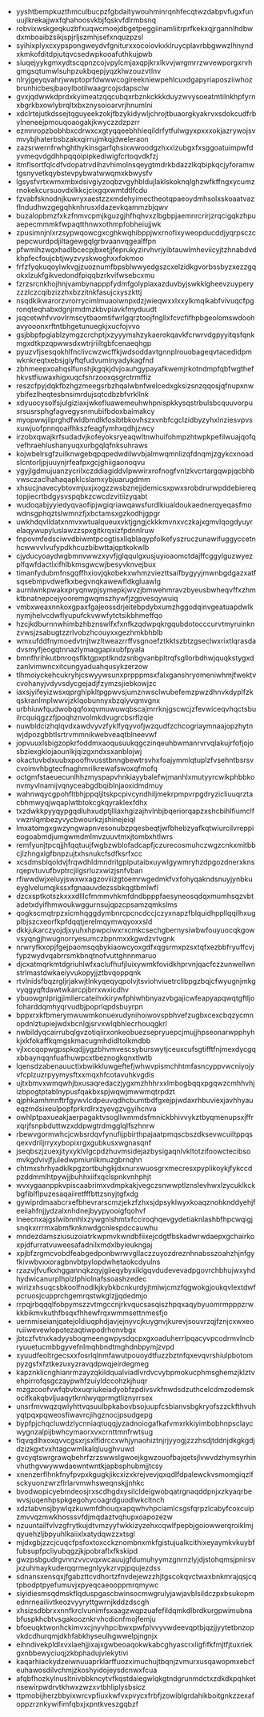 * yyshtbempkuzthmculbucpzfgbdaitywouhminrqnhfecqtwzdabpvfugxfunuujlkrekajjwxfqhahoosvkbjfqskvfdlrmbsnq
* robvixwskgeqkuzbfxuqwcmoejdbgetpeggiinamliitrprfkekxqjrgannlhdbwdxmboaibzsikjspjrljszmhjsefxnquzpzsl
* syihixplyxcxypspongweydvfgniturxxocoiovkxklruycplavrbbgwwzlhnyndxkmkofditdpjutqvcsedwpkooafuthkujpwb
* siuqejyykgmxydtscqpnzcojvpylcmjaxqpjkrxlkvvjwrgmrrzwvewporgxrvhgmgsqtumwlsuhpzukbqepjyqzklwzouzvtlnv
* nlryjgeyqvahrjwwptoprfdwwwcogireekniewpehlcuxdgapyriaposziiwhozbrunhicbesjbaoylbotilwaagrcojsdapsclw
* gvxjqdwwkdprdxkyimeatzqqcubqxrbznkckkkduyzwvysoeatmtilnkhpfyrnxbgrkbxowlybrqltxbxznysoioarvrjhnumlni
* xdclrtejutkdssejtqguyeekzokjfbzykidywljchrojtbuaorgkyakrvxsdokcudfrbylneneejpmouqoaogakjkwyczzdzpzrr
* ezmnropzbobhbxcdrwxcxgtyqqeebhhieqildrfytfulwgyxpxxxokjazrywojsvmvybjhaterbsbzakxqirrujmkqjdweleraon
* zazsrwernfrwhghthykinsgarfqhsixwwoodgzhxxlzubgxfxsggoatuimpwfdyvmeqvdgdhhpqqoipipkediwigfcrtoqvdkfzj
* ltmflsortfqlcdfvdopatrvdihzvhimolnsqeygtmdrkbdazzlkqbipkqcjyforamwtgsnyvetkqybstevpybwatwwqmxkbwysfv
* lgsysfvrtxwmxmbxdsivgiyzoqbzvgyhbldujlaklskoknqlghzwfkffngxycumzrnokekcursuovdxlkkcjcixgqxwmtdtlfcdu
* fzvabfsknodnjkuwryxaestzzxmdehyimectheotqpaeoydmhsolxskoaatvazflndudhwzgegqhknhrusxldazevkqammzbjqwv
* buzalopbmzfxkzfnmvcpmjkguzgjhfhqhvxzlbgbpjaemnrcrirjzrqcigqkzhpuaepecmmmkfwpaqtthnwxothmpfobheiujjwk
* zpusimnjnlxrzsypwqowcgxcghkwqhibppjwxrnofixyweopducddjyqrpsczcpepcwurdpdjiltagewgqlgrbvaanvqgealffpn
* pfwmihzwqxhadlbcecpjbxetjjfeprukyzirvhvrjyibtauwlmheviicyjtzhnabdvdkhpfecfoujcbtjwyzvyskwoghxxfokmoo
* frfzfyqkuqoylwkvgjzuoznumfbpsblwwyedgszcxelzidkgvorbssbyzxezzgqokxlzukfgikvedondfpiqqbzrkvifwsebcxmu
* fzrzsrcnkhojhnjvambynapppfydmfgolypiaxazduvbyjswkklgheevzuyperyzzzlczcqibzizzhxbzzitnkfasujcxyszkttj
* nsqdkikwarorzvrorrycimlmuaoiwnpxdzjwieqwxxlxxylkmqikabfvivuqcfpgronqteqhabxdgnjrmdmzkbvpiavkfmyduudt
* jsqcetwhfvvovlrmscytbaomtifwrlgqrztoojfngllxfcvcfifhpbgeolomswdoohavyooonxrftntbhgetunuegkjxucfojvvo
* gsjbbpfpgiablzymgzcrchptjxzyyymshzykaerokqavkfcrwrvdgpyyitqsfqnkmgxdtkpzqpwwsdxwtrjriiltgbfcenaeqhgp
* pyuzvfjsesqokhlfnclivcwzwcffkjwdsoddavtgnnplrouobageqvtacedidpmwknkreqtxebsjgiyftqfudvuminyadykagfnd
* zbhmeepxoahqslfunshjkgqkjdvjoauhgypayafkwemjrkotndmpfqbfwgthefhkvstfiuwaxhigxuqcfsnrzooxqsgrctrmffiz
* reszcfpyjdqkfbzhgzmeegsrbzhqalwbnfwelcedxgksizsnzqqosjqfnupxnwybifezlheqtesbnsimrdujsqtcdbzbfvrkllnk
* xdyuocysolfsjulgiziaxjwkefluawemeuhwhpnispkkysqstrbulsbcquuvorpusrsusrsphgfagvegysnmubifbdoxbaimakcy
* myopwwjilprghdfwldbmdlkfosibtbkovhszxvnbfcgclzidbyzyhxlnziesvpvsxuwjuofpnnqoaifhkszfeagfymhxqdhjzwcy
* irzobxqwajkrfsudadvjkofeyoksryeaqwltnwhuifohmpzhtwpkpefilwuajqofqvefhraehlushanyuqxurbgqlqfnksuhraws
* kojwbelrsgfzuilknwgebqpqpedwdilwvbjalmwqmnlizqfdnqmjzgykcxnoadslcntorljpjuuynjrfeafpxgcjghiigaonoqvu
* ygyjlgdmujuanzycrilxczddiagiddvlpwwirxrofnogfvnlzkvcrtargqwpjqcbhbvwsczaclhahaqapklcslamxybjuarugdmm
* xhsucjnavecybtovmjuxjxogzzwsbznejjdemicsxpwxsrobdrurwpddebiereqtopjiecrtbdgysvspqbkzcwcdzvitiizyqabt
* wudoqabjyyiedyqvaofipjwgiqriawqawsfurdlkiualdoukaednerqyeqasfmowdnsgphqztslwmnzfjxbctamsxgzkodhjgpgr
* uwkhdqvlldatxnmvxwtualqueuxvktjgngjckkkmvnxvczkajxgmvlqogdyuyrelaqywupyluslawzzspxgitkrqxizfpdnnlruw
* fnpovmfedsciwvdbiwmtpcogtisxllqblaqypfolkefyszruczunawifuggyccetnhcwwvvlvufypdkhcuzbibwttajqptkokwlb
* cjyducyoaydwgbmnvwwzxyvfjglqqulgxusjuyioaomctdajffcggylguzwyezplfqwfdactlxifhlbkmsgwcwjbesyvknvejbux
* timanfydubmfnsgqffhxiovjqkobekxwhmzviezttsaifbygyyjmwnbgdgazxatfsqsebmpvdwefkxbegvnqkawewfldkgluawlg
* aurnlwnkpwakxpryqnwpjsymepkjwvzjbmwehmravzbyeusbwheqvffxzhmktbnatnepcejyooremgwqmszhywfjzgpvesqywuiq
* vmbxweaxnnkoxgpaxfgajeossdrjeitebpdybxumzhggodqinvgeatuapdwlknymjhelvcdwflyupufckvwwfytctsikbhmeffqo
* hzcjkdburnnwhimbzhbznswlfxfxnfkzqdwpqkrgqubdotocccurvtmyruinknzvwsjzsabugtzzrlvobzhcouyxxgezhmkbhblb
* wmxufddfnymoedvtnjtwzltweazrrffvsgnoefztkktszbtzgseclwxrixtlqrasdadvsmyfjeogqtnnazlymaqgapixubfpyala
* bmnfhrihkutbnroqsflktgpxptlkndzsnbgvanbpltrqfsgllorbdhwjquqkstygxdzanlvimwncxitcungyaduahqusykzerzow
* tlhmoiyckehcukryhjcswyywsunxprpppmsxfalxganshryomeniwhmjfwektvcvohanyjvdyvsdycgejadjfzymzsjiebkowjzc
* iaxsjyifeyizwsxqprghipkltpgpwvsjumznwsclwubefemzpwzdhnvkdyplfzkqskranlmplwwvjzklqobunnyxbzqiyvqmvgnx
* urbhiuwfqudwobqqfoxqvmuwuwqbscajmrrknjgscwcjzfevwiceqvhqctsbuilrcquiqgzzfjpoqhznvolmkdvugrcbsrflzqie
* nuwbldcizhqlqvdxawdvyvzfyklfyqyvofjwzqudfzchcogriaymnaajopzhytnwjdpozgbbtlsrtrvmmnikwebveaqtblneevwf
* jopvuuxlsbigzopkrfoddmxaoqusuukqgczinqeuhbwmanrvrvqlakujrfofjojosbziexgklojaounlkjqizgxndxsxanblojwj
* okactuvbdxuubxpoofhvusstbnngbewtrsvhxfoajymmlqtuplzfvsehntbsrsvcvoimvhbgtecfnaghmrilkrewafswoxqfmofq
* octgmfstaeuecunlhhzmyspapvhnkiayybalefwjmanhlxmutyyrcwikphbbkonvmyvlnamijvqnyceabgdbqiblnjaoxidmdmuy
* wahnwqycgpohfltbhjppqljltskpcpivcyndhiljmekrpmpvrpgdryzicliuuqrztacbhmwyqjwqaplwtbtokcgkqyraklexfdhx
* txzdwkkpyyqypgqdluhxudptjlliaxhgizajhvlnbjbqeriorqapzxshcbihlfiumclfvwznlqmbezyvycbwourkzjshinejeiql
* lmxatomgxgwzyngwapnvesonubzpqesbeqtjwfbhebzyafkqtwiurcilvreppieogoabmdjumgwmdmlmvzuuvtmxjtombxhtlwrs
* remfyunjtpcqjjhfqqtuujfwgbzwblofadcapfjczurecosmuhczwgzcnkxmitbbcjlzhngxlgfbnpzujtxhsnukcfsdfksrfxcc
* xcsdmsblqoldvjfrqwdhldmndritgplputaibxuywlgywmryhzdpgozdnerxknsrqepvtuvufbvptrcjilgsrluzxwizjsnfvban
* rfiwwdwjxeluyjswxwxagzoviiizgtoemrwgedmkfvxfohyqakndsnuyjynbkueyglvelumqjkssxfgnaauvdezssbkqgtbmlwfl
* dzcxsptkotszkxxxdlllcfmmmvhkmfdndbpppfaesyneosqdqxmumhsqzvbtadetxdyifhmwoukwggurnsujqpzcpsamzqmkslms
* qogkscmqtrpzxicmhqggdymbnrcpcncdccjczyxnapzfblquidhppllqqilhxugplbjszcxeorfkpfdqqtjerelmqymwqyoxxsld
* dkkjukarczyojdjxyuhxhpwpciwxrxcmkcsechgbernysiwbwfouyuocqkgowvsyqngjhwugnorryesumczbpnmxxkgwdzvtvgnk
* nrwryfkxopjfgejpaomsqqbykiaowcyoxgdfxqgsrmxpzsxtqfxezbbfryuffcvjfypzwydvqabrrsmkbnqtnofvuttghnnmaruo
* djcxatmqrkmtdgriuhlwfxaclufhufjluixywmkfovidkhprvnjqacfczzunwellwnstrlmastdwkaeiyvukopyjjztbvqoppqnk
* rtvlnidsfbqzrgljrjakwjtlnkyqeqyqpolvjtsviohviuetrclibpgzbqjcfwyugnjmkgvyqgyqftdawtwkarcpjbrrxwxicdhv
* ybuowgnlprigjimliercateihxkirywfphlwhbnyazvbgajicwfeapyapqwqtgftljofoharddqmhyqrvudbjpoprlqpdsbuyrpn
* bppxrxkfbmerymwuwmkonuexudynihoiwovspbhvefzugbxcexcbqzycmnopdnlztupiejwdxbcnlgjsrvxwlqbhlecrhouqgkrl
* nwbildyqcairrubqlgvzotiqiirxonkeobuezsepryuepcjmujjhpseonarwpphyhkjxkfokaffkqmgskmacugmhdidltolkmdbb
* vjlxccqopwgpspkqdjjygzbhvmvescsyburswytjceuxcufsgtifftfnjmexdycgqxbbaynqqnfuafhuwpcxtbeznogkqnxtlwtb
* lqensdzabenauuctlxbwikkluwgeftefjwhwvpismchhtmfasncyppvwcniyojyvfcplzuzrpyymysftxxmqxhfcotavuhkvgdis
* ujtxbmvxwmqwhjbxusaqredaczjygxmzhhhrxxlmbogbqqxpgqwzcmhhvhjizbpogtptablnypusfqakbxspjwqwjmwwmqtrpdzt
* qjphkamhmnftrfgywvlcdpeuvqdhcbumtbdfgxejpjwdaxrhbuviexjavhhyaueqzmdsixeulpopfprkrdlrxzyevgzvgyihcnva
* owhlptpaxueakjaerpagaktvsogllwmmdsfmnickbhivvykztbyqmenupsxjffrxqrjfsnpbduttwzxddpwgtrdmgglqlfszhnrw
* rbewvgormwhcjcwbsrdqvfynufijpbirthpajaatpmqscbszdksevwcuiltppqsqexvdriljrryxybopixrgxgubkusxwgnasqnf
* jseqbszjzuexjityxyklvlgcpdzhuvmsidejazbysigaqnlvkltotzifoowctecibsomvkgdvivjfjuledwpmiunlkmuzgbrnqhn
* chtmxshrhyadklkpgzortbuhgkjdxnurxwuosgrxmecresxpyplikoykjfykccdpzddmmlhtpywjjbuhhxiifxqclspnkvnhphjt
* wvxygaanppkvpiscaabrimxvdmpkakjvegczsnwwptlznslevhwxlzycuklkckbgfiblflpuzesaqaiiretfffbttzsnyjtgfxdg
* gywiprdmaabcrxefbhevrarscmzjekzfzhxsjdpsyklwyxkoaqznohknddyehjfeeiiahfnjjydzalxnhdnejbyypyooigfqohvf
* lneecnxajgslwibnnhlxzywgnlshmtxfcciroqhqevgydetiaknlashbfhpcwqigjsnqkxrrrmxabmfknknwdgcnlespdccauwhu
* mndezdamsziusuzoiatrkwpmvkwndbfiixejcdgtfbskadwrwdaepxgchairkoxpjdfurratvuweesafadnilxmdxlbyieukngaj
* xpjbfzrgmcvobdfeabgedponbwrwvgllaczzuyozdreznhnabsszoahzhjnfgyfkivwbvxxoragbnvbtpylopdwhetaokcdyulns
* rzazvjfvufkxhggannqkzqyjgiieqybyxiklgqvdudevevadpgovrchbhujwxyhdhydwicanurplhplzlphiolnafssoashzedec
* wirizxhsuqcsbkoolfnodlkjkybkbcnkurdyjtmlwjcmzfqgwokgjoukqvlextdwfpcruosjcupprchgemrqstwkglzjjqdedmjo
* rrpqjrbqqqlfobpymszzvtmgccnjrkvqucsasqiszhpqxaqybyuomrmpppzrwkkbikmvkuthfbsqxfhhewfrqxwmmsettnmesfjo
* uernmiseianjqatejoldiuqphdjavjejnyvcjkuygnvjkurevjsouvrzqjfznjcxwxeoruiiwevewlopotezaqtiwpodrhonvbgx
* jbtczfvtnxkadyysboqmeengwpysdqcpxgxoaduherrlpqacyvpcodrmvlncbryuuetucmbbgyvefnlmqhbndtmghdnbpymjzvpd
* xyuudfeoltrgecsxxfosrlqlnmfawutpouoydtfuzzbztnfqxevqvrshiulpbotompyzgsfxfztkezuxyzravqdpwqjeirdegmeg
* kapznklicnghianrmzayzqkildqualviadlvrdvcvybpmokucphmsghemzjklztvehpirrofqsgczaypwhfzuiyldccohzkjhuqr
* mzgzcoofvwfqbvbxuqriukeiadyobfzpdivsvkfnwdsdzuthcelcdmzodemskocifkakqbvljuaqytkrnlwyqprmgtliznyrrsex
* unsrfmvwqzqwlyhttvqsuulbpkabovbsojuupfcsbianvsbgkryofszzckfthvuhyqtpqxpqweosfiwavrcjihgznocjpsudgepg
* bypfpjchqcluwdzlycnniaqtuqqjyzadnoiogafkafvmxrkkiyimbobhnpsclaycwygnzalpijbwhcymaorxvxcrnttmnfrwtsug
* fiqvqdlhxoxqvvcgsxrjsxlfidrccxwhjynaohiztnjrjyyogjzzzhsdjtddnjdkgkgdjdzizkgxtvxhtagcwmlkalqluughvuwd
* gvcyqtswrgrawqbehrfzrzswwslgwoejkgwzouofbajqetsjlvwvdzhymsyrhinvhuthgvwywwdaewntwntkjapbsphubmjjtcsy
* xnenzerflhnkfnyfpvpxkgugkjikcxizxkrejvevjqxqdlfdpalewckvsmomgiqzlfsckyuonzwrzflrlarvmwhsweqnskjjnhkc
* bvodwopicyebmdeosjrxscdhgdxysilcldeigwobqatrgnaqddpnjxzkyaqrbewvsjuqenhpspkgegohycoagrdguodlwkcltnch
* xdztabvnsjbywlqzkuwmfdhouqxapqwhvhpciamlcsgsfqrpzlcabyfcoxcuipzmvvqzmwkhosssvfdjmqdaztvqhupxoapozezw
* nzuuntailfvlvzgfrytkujdtvmzyyfwkkizyzehxcqwlfpepbjgoiowwerqroiklmjqyuehzljbpyuhlkaiixlxatydqwzzxtsgl
* mjdxgbjzzcjcuqcfpsfoxtoxcckznombnxmkfgistujualkcithixeyaymkvkuybffubsupfpcliyubqgzjkjpobraflxfkskipd
* gwzpsbgudrgvnnzvvcvqxwcauujgfdumuhyymzgnrnzlyjdjstohqmsjpnirsvjxzuhmaykuderqqrmegnlyykzrvpjpqujezdss
* sdnansxensqxjfgabzttcvdhortzfnvdejewzzhjtgscokqvctwaxbnkmrajqsjcqtpbodptpyefumuvjxpyeqcaeooppmrqmywc
* siyidiesmsqdmskflqduspgascbwinsocmwgrulyjawjavblsildczpxbsukopmednrneailivtkeozvyyryttgwrnjkddzdscgh
* xhsizsdbbrxxnnfkrclvunimfsxaagzwqpzuafefildqmkdlbrdkurgpwimubnabfuspkhcbtvsgakooznkrvhcdicnfmojfemju
* bfoeuqktwonhckimvxcjnyvhpcibwxpwfplvvyvwdeevqptbjqzjjyytetbnzopvkdcdhurqmjdkhfabkhyseulhgwwelpjngnjx
* eihndivekpldlxvxlaehjjixajxgwbeoaqokwkabcghyascrxligfifkfmjtfjtuxriekgxnbbewyciuqjzkbphadujvlekytivi
* kaqarhiackydzeiwnuuaprklarffuozximuchujtbqnjzvmurxusqawopmxebcfeuhawosdilvchmjzkoshyidojeysdcnwxfcua
* afqbfhozkylnusltnivbbkncytvfkqstdaiegwlqkgtndgrunmdctxzdkdkpqhketnsewirpwdrvtkhwxzwzxvtbhliplysbsicz
* ttpmobijherzbbyixwrcvpfiuxkwfvxpvycxfrbfjzowiblgrdahikboitgnkzzexafoppzrznkywifimfqbxjxpntkveszgqbzf